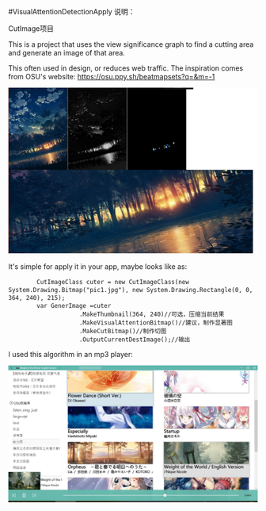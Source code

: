 ﻿#VisualAttentionDetectionApply
说明：

CutImage项目

This is a project that uses the view significance graph to find a cutting area and generate an image of that area. 

This often used in design, or reduces web traffic. The inspiration comes from OSU's website: https://osu.ppy.sh/beatmapsets?q=&m=-1


![Image text](https://github.com/windafar/ImageCuter/blob/master/img/smg.jpg)


It's simple for apply it in your app, maybe looks like as:

            CutImageClass cuter = new CutImageClass(new System.Drawing.Bitmap("pic1.jpg"), new System.Drawing.Rectangle(0, 0, 364, 240), 215);  
            var GenerImage =cuter  
                        .MakeThumbnail(364, 240)//可选，压缩当前结果  
                        .MakeVisualAttentionBitmap()//建议，制作显著图  
                        .MakeCutBitmap()//制作切图  
                        .OutputCurrentDestImage();//输出  

 I used this algorithm in an mp3 player:
 
 
 ![Image text](https://github.com/windafar/ImageCuter/blob/master/img/player.jpg)



